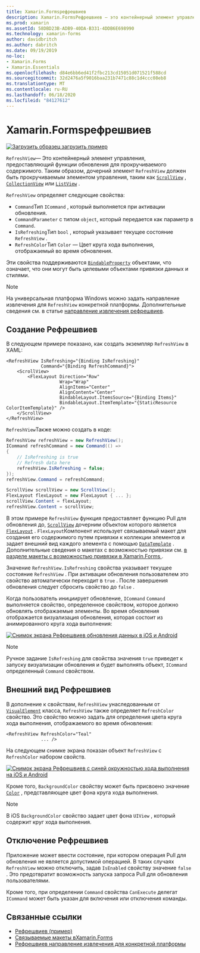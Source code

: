 ```yaml
---
title: Xamarin.Formsрефрешвиев
description: Xamarin.FormsРефрешвиев — это контейнерный элемент управления, предоставляющий функции обновления для прокручиваемого содержимого.
ms.prod: xamarin
ms.assetId: 58DBD23B-ADB9-40DA-B331-4DDB6E698990
ms.technology: xamarin-forms
author: davidbritch
ms.author: dabritch
ms.date: 09/19/2019
no-loc:
- Xamarin.Forms
- Xamarin.Essentials
ms.openlocfilehash: d84e6bb6ed41f2fbc213cd15051d071521f588cd
ms.sourcegitcommit: 32d2476a5f9016baa231b7471c88c1d4ccc08eb8
ms.translationtype: MT
ms.contentlocale: ru-RU
ms.lasthandoff: 06/18/2020
ms.locfileid: "84127612"
---
```

# <a name="xamarinforms-refreshview"></a>Xamarin.Formsрефрешвиев

[![Загрузить образец](~/media/shared/download.png) загрузить пример](https://docs.microsoft.com/samples/xamarin/xamarin-forms-samples/userinterface-refreshviewdemo/)

`RefreshView`— Это контейнерный элемент управления, предоставляющий функции обновления для прокручиваемого содержимого. Таким образом, дочерний элемент `RefreshView` должен быть прокручиваемым элементом управления, таким как [`ScrollView`](xref:Xamarin.Forms.ScrollView) , [`CollectionView`](xref:Xamarin.Forms.CollectionView) или [`ListView`](xref:Xamarin.Forms.ListView) .

`RefreshView` определяет следующие свойства:

- `Command`Тип `ICommand` , который выполняется при активации обновления.
- `CommandParameter` с типом `object`, который передается как параметр в `Command`.
- `IsRefreshing`Тип `bool` , который указывает текущее состояние `RefreshView` .
- `RefreshColor`Тип `Color` — Цвет круга хода выполнения, отображаемый во время обновления.

Эти свойства поддерживаются [`BindableProperty`](xref:Xamarin.Forms.BindableProperty) объектами, что означает, что они могут быть целевыми объектами привязки данных и стилями.

> [!NOTE]
> На универсальная платформа Windows можно задать направление извлечения для `RefreshView` конкретной платформы. Дополнительные сведения см. в статье [направление извлечения рефрешвиев](~/xamarin-forms/platform/windows/refreshview-pulldirection.md).

## <a name="create-a-refreshview"></a>Создание Рефрешвиев

В следующем примере показано, как создать экземпляр `RefreshView` в XAML:

```xaml
<RefreshView IsRefreshing="{Binding IsRefreshing}"
             Command="{Binding RefreshCommand}">
    <ScrollView>
        <FlexLayout Direction="Row"
                    Wrap="Wrap"
                    AlignItems="Center"
                    AlignContent="Center"
                    BindableLayout.ItemsSource="{Binding Items}"
                    BindableLayout.ItemTemplate="{StaticResource ColorItemTemplate}" />
    </ScrollView>
</RefreshView>
```

`RefreshView`Также можно создать в коде:

```csharp
RefreshView refreshView = new RefreshView();
ICommand refreshCommand = new Command(() =>
{
    // IsRefreshing is true
    // Refresh data here
    refreshView.IsRefreshing = false;
});
refreshView.Command = refreshCommand;

ScrollView scrollView = new ScrollView();
FlexLayout flexLayout = new FlexLayout { ... };
scrollView.Content = flexLayout;
refreshView.Content = scrollView;
```

В этом примере `RefreshView` функция предоставляет функцию Pull для обновления до, [`ScrollView`](xref:Xamarin.Forms.ScrollView) дочерним объектом которого является [`FlexLayout`](xref:Xamarin.Forms.FlexLayout) . `FlexLayout`Компонент использует связываемый макет для создания его содержимого путем привязки к коллекции элементов и задает внешний вид каждого элемента с помощью [`DataTemplate`](xref:Xamarin.Forms.DataTemplate) . Дополнительные сведения о макетах с возможностью привязки см. [в разделе макеты с возможностью привязки в Xamarin.Forms ](~/xamarin-forms/user-interface/layouts/bindable-layouts.md).

Значение `RefreshView.IsRefreshing` свойства указывает текущее состояние `RefreshView` . При активации обновления пользователем это свойство автоматически переходит в `true` . После завершения обновления следует сбросить свойство до `false` .

Когда пользователь инициирует обновление, `ICommand` `Command` выполняется свойство, определенное свойством, которое должно обновлять отображаемые элементы. Во время обновления отображается визуализация обновления, которая состоит из анимированного круга хода выполнения:

[![Снимок экрана Рефрешвиев обновления данных в iOS и Android](refreshview-images/default-progress-circle.png "Рефрешвиев обновление данных")](refreshview-images/default-progress-circle-large.png#lightbox "Рефрешвиев обновление данных")

> [!NOTE]
> Ручное задание `IsRefreshing` для свойства значения `true` приведет к запуску визуализации обновления и будет выполнять объект, `ICommand` определенный `Command` свойством.

## <a name="refreshview-appearance"></a>Внешний вид Рефрешвиев

В дополнение к свойствам, `RefreshView` унаследованным от [`VisualElement`](xref:Xamarin.Forms.VisualElement) класса, `RefreshView` также определяет `RefreshColor` свойство. Это свойство можно задать для определения цвета круга хода выполнения, отображаемого во время обновления:

```xaml
<RefreshView RefreshColor="Teal"
             ... />
```

На следующем снимке экрана показан объект `RefreshView` с `RefreshColor` набором свойств.

[![Снимок экрана Рефрешвиев с синей окружностью хода выполнения на iOS и Android](refreshview-images/teal-progress-circle.png "Рефрешвиев с синей окружностью хода выполнения")](refreshview-images/teal-progress-circle-large.png#lightbox "Рефрешвиев с синей окружностью хода выполнения")

Кроме того, `BackgroundColor` свойству может быть присвоено значение [`Color`](xref:Xamarin.Forms.Color) , представляющее цвет фона круга хода выполнения.

> [!NOTE]
> В iOS `BackgroundColor` свойство задает цвет фона `UIView` , который содержит круг хода выполнения.

## <a name="disable-a-refreshview"></a>Отключение Рефрешвиев

Приложение может ввести состояние, при котором операция Pull для обновления не является допустимой операцией. В таких случаях `RefreshView` можно отключить, задав `IsEnabled` свойству значение `false` . Это предотвратит возможность запуска запроса Pull для обновления пользователями.

Кроме того, при определении `Command` свойства `CanExecute` делегат `ICommand` может быть указан для включения или отключения команды.

## <a name="related-links"></a>Связанные ссылки

- [Рефрешвиев (пример)](https://docs.microsoft.com/samples/xamarin/xamarin-forms-samples/userinterface-refreshviewdemo/)
- [Связываемые макеты вXamarin.Forms](~/xamarin-forms/user-interface/layouts/bindable-layouts.md)
- [Рефрешвиев направление извлечения для конкретной платформы](~/xamarin-forms/platform/windows/refreshview-pulldirection.md)
